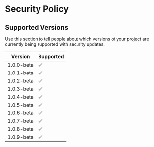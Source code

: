 # Security Policy

## Supported Versions

Use this section to tell people about which versions of your project are
currently being supported with security updates.

| Version | Supported          |
| ------- | ------------------ |
| 1.0.0-beta  | :white_check_mark: |
| 1.0.1-beta  | :white_check_mark: |
| 1.0.2-beta  | :white_check_mark: |
| 1.0.3-beta  | :white_check_mark: |
| 1.0.4-beta  | :white_check_mark: |
| 1.0.5-beta  | :white_check_mark: |
| 1.0.6-beta  | :white_check_mark: |
| 1.0.7-beta  | :white_check_mark: |
| 1.0.8-beta  | :white_check_mark: |
| 1.0.9-beta  | :white_check_mark: |
